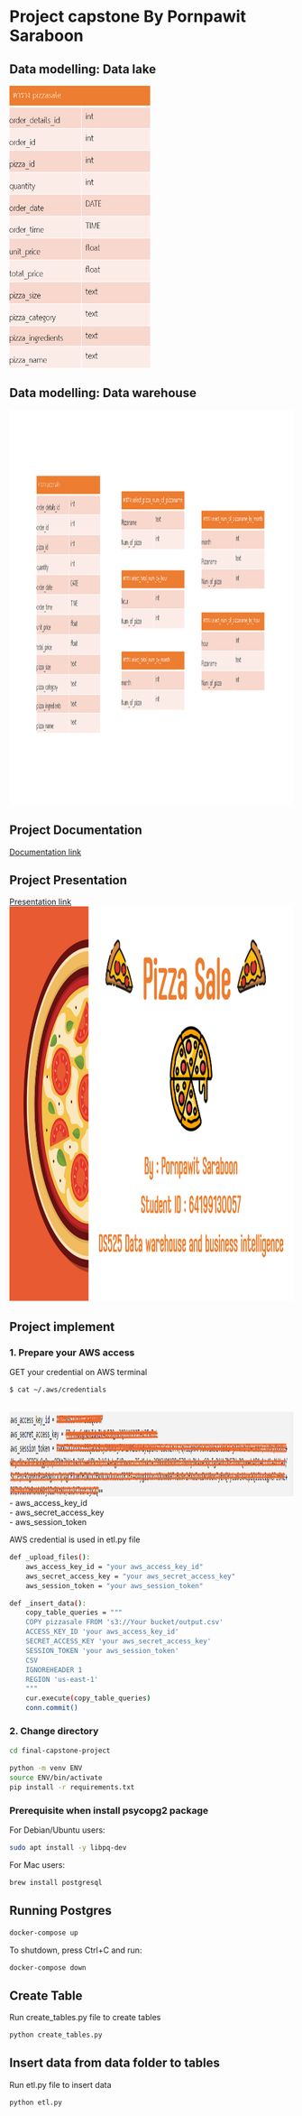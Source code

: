 # Project capstone By Pornpawit Saraboon


## Data modelling: Data lake
<img src="https://github.com/PornpawitSrSWU/swu-ds525/blob/main/final-capstone-project/Pic/datalake.png" height="500" width="250" center >

## Data modelling: Data warehouse
<img src="https://github.com/PornpawitSrSWU/swu-ds525/blob/main/final-capstone-project/Pic/datawarehouse.png" height="700" width="1050" >

## Project Documentation
[Documentation link](https://github.com/PornpawitSrSWU/swu-ds525/blob/main/final-capstone-project/Doc/Document.pdf)

## Project Presentation
[Presentation link](https://github.com/PornpawitSrSWU/swu-ds525/blob/main/final-capstone-project/Doc/Presentation.pdf)
<br>
<img src="https://github.com/PornpawitSrSWU/swu-ds525/blob/main/final-capstone-project/Pic/Presentation.png" height="700" width="1200" >

## Project implement

### 1. Prepare your AWS access
GET your credential on AWS terminal
```sh
$ cat ~/.aws/credentials
```
<br>
<img src="https://github.com/PornpawitSrSWU/swu-ds525/blob/main/final-capstone-project/Pic/credential.png" height="150" width="900" center >
<br>
- aws_access_key_id <br>
- aws_secret_access_key <br>
- aws_session_token <br>

AWS credential is used in etl.py file

```sh
def _upload_files():
    aws_access_key_id = "your aws_access_key_id"
    aws_secret_access_key = "your aws_secret_access_key"
    aws_session_token = "your aws_session_token"
```
```sh
def _insert_data():
    copy_table_queries = """
    COPY pizzasale FROM 's3://Your bucket/output.csv'
    ACCESS_KEY_ID 'your aws_access_key_id'
    SECRET_ACCESS_KEY 'your aws_secret_access_key'
    SESSION_TOKEN 'your aws_session_token'
    CSV
    IGNOREHEADER 1
    REGION 'us-east-1'
    """
    cur.execute(copy_table_queries)
    conn.commit()
```

### 2. Change directory
```sh
cd final-capstone-project
```

```sh
python -m venv ENV
source ENV/bin/activate
pip install -r requirements.txt
```

### Prerequisite when install psycopg2 package

For Debian/Ubuntu users:

```sh
sudo apt install -y libpq-dev
```

For Mac users:

```sh
brew install postgresql
```

## Running Postgres

```sh
docker-compose up
```

To shutdown, press Ctrl+C and run:

```sh
docker-compose down
```
## Create Table

Run create_tables.py file to create tables

```sh
python create_tables.py
```
## Insert data from data folder to tables

Run etl.py file to insert data

```sh
python etl.py
```
